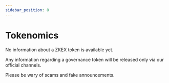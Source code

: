 ```yaml
---
sidebar_position: 8
---
```


# Tokenomics

No information about a ZKEX token is available yet.

Any information regarding a governance token will be released only via our official channels.

Please be wary of scams and fake announcements.
